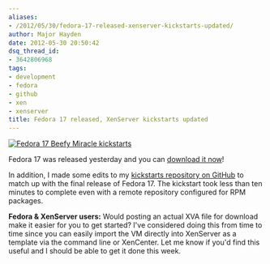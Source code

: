```yaml
---
aliases:
- /2012/05/30/fedora-17-released-xenserver-kickstarts-updated/
author: Major Hayden
date: 2012-05-30 20:50:42
dsq_thread_id:
- 3642806968
tags:
- development
- fedora
- github
- xen
- xenserver
title: Fedora 17 released, XenServer kickstarts updated
---
```


[<img src="/wp-content/uploads/2012/05/its-a-beefy-miracle.png" alt="Fedora 17 Beefy Miracle kickstarts" title="Fedora 17 Beefy Miracle kickstarts" width="600" height="304" class="alignnone size-full wp-image-3383" srcset="/wp-content/uploads/2012/05/its-a-beefy-miracle.png 600w, /wp-content/uploads/2012/05/its-a-beefy-miracle-300x152.png 300w" sizes="(max-width: 600px) 100vw, 600px" />][1]

Fedora 17 was released yesterday and you can [download it now][2]!

In addition, I made some edits to my [kickstarts repository on GitHub][3] to match up with the final release of Fedora 17. The kickstart took less than ten minutes to complete even with a remote repository configured for RPM packages.

**Fedora & XenServer users:** Would posting an actual XVA file for download make it easier for you to get started? I've considered doing this from time to time since you can easily import the VM directly into XenServer as a template via the command line or XenCenter. Let me know if you'd find this useful and I should be able to get it done this week.

 [1]: /wp-content/uploads/2012/05/its-a-beefy-miracle.png
 [2]: http://fedoraproject.org/en/get-fedora-options
 [3]: https://github.com/rackerhacker/kickstarts